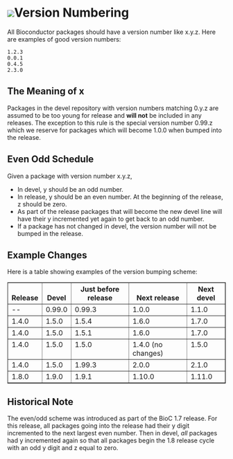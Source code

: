 ![](/images/icons/magnifier.gif)Version Numbering
=================

All Bioconductor packages should have a version number like x.y.z.
Here are examples of good version numbers:

    1.2.3
    0.0.1
    0.4.5
    2.3.0

The Meaning of x
----------------
Packages in the devel repository with version numbers matching 0.y.z
are assumed to be too young for release and **will not** be included
in any releases. The exception to this rule is the special version
number 0.99.z which we reserve for packages which will become 1.0.0
when bumped into the release.


Even Odd Schedule
-----------------

Given a package with version number x.y.z,

* In devel, y should be an odd number.
* In release, y should be an even number.  At the beginning of the
  release, z should be zero.
* As part of the release packages that will become the new devel line
  will have their y incremented yet again to get back to an odd
  number.
* If a package has not changed in devel, the version number will not
  be bumped in the release.


Example Changes
---------------

Here is a table showing examples of the version bumping scheme:

<table border="1" cellpadding="5" cellspacing="0">
<thead valign="bottom">
<tr>
  <th class="head">Release</th>
  <th class="head">Devel</th>
  <th class="head">Just before release</th>
  <th class="head">Next release</th>
  <th class="head">Next devel</th>
</tr>
</thead>
<tbody valign="top">
<tr>
  <td>--</td><td>0.99.0</td><td>0.99.3</td><td>1.0.0</td><td>1.1.0</td>
</tr>
<tr>
  <td>1.4.0</td><td>1.5.0</td><td>1.5.4</td><td>1.6.0</td><td>1.7.0</td>
</tr>
<tr>
  <td>1.4.0</td><td>1.5.0</td><td>1.5.1</td><td>1.6.0</td><td>1.7.0</td>
</tr>
<tr>
  <td>1.4.0</td><td>1.5.0</td><td>1.5.0</td><td>1.4.0 (no changes)</td><td>1.5.0</td>
</tr>
<tr>
  <td>1.4.0</td><td>1.5.0</td><td>1.99.3</td><td>2.0.0</td><td>2.1.0</td>
</tr>
<tr>
  <td>1.8.0</td><td>1.9.0</td><td>1.9.1</td><td>1.10.0</td><td>1.11.0</td>
</tr>
</tbody>
</table>

Historical Note
---------------

The even/odd scheme was introduced as part of the BioC 1.7 release.
For this release, all packages going into the release had their y
digit incremented to the next largest even number.  Then in devel,
*all* packages had y incremented again so that all packages begin the
1.8 release cycle with an odd y digit and z equal to zero.

